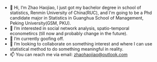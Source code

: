 - 👋 Hi, I’m Zhao Haojiao, I just got my bachelor degree in school of statistics, Renmin University of China(RUC), and I'm going to be a Phd candidate major in Statistics in Guanghua School of Management, Peking University(GSM, PKU).
- 👀 I’m interested in social network analysis, spatio-temporal econometircs (till now and probably change in the future).
- 🌱 I’m currently goofing off.
- 💞️ I’m looking to collaborate on something interest and where I can use statistical method to do something meaningful in reality.
- 📫 You can reach me via email: zhaohaojiao@outlook.com 

<!---
zhaohaojiao/zhaohaojiao is a ✨ special ✨ repository because its `README.md` (this file) appears on your GitHub profile.
You can click the Preview link to take a look at your changes.
--->
